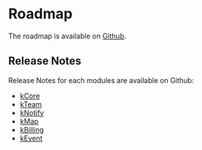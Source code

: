 # Roadmap

The roadmap is available on [Github](https://github.com/orgs/kalisio/projects/1).

## Release Notes

Release Notes for each modules are available on Github:

* [kCore](https://github.com/kalisio/kCore/blob/master/CHANGELOG.md)
* [kTeam](https://github.com/kalisio/kTeam/blob/master/CHANGELOG.md)
* [kNotify](https://github.com/kalisio/kNotify/blob/master/CHANGELOG.md)
* [kMap](https://github.com/kalisio/kMap/blob/master/CHANGELOG.md)
* [kBilling](https://github.com/kalisio/kBilling/blob/master/CHANGELOG.md)
* [kEvent](https://github.com/kalisio/kEvent/blob/master/CHANGELOG.md)

